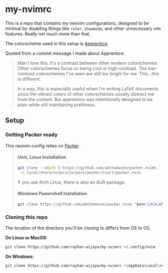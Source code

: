 # my-nvimrc

This is a repo that contains my neovim configurations, designed to be minimal
by disabling things like `ruler`, `showmode`, and other unnecessary
vim features. Really not much more than that.

The colorscheme used in this setup is
[Apprentice](https://github.com/romainl/Apprentice).

Quoted from a commit message I made about Apprentice:

> Man I love this. It's a contrast between other modern colorschemes. Other
> colorschemes focus on being cool or high-contrast. The low-contrast
> colorschemes I've seen are still too bright for me. This...this is
> different.
>
> In a way, this is especially useful when I'm writing LaTeX documents since
> the vibrant colors of other colorschemes usually distract me from the
> content. But apprentice was intentionally designed to be plain while still
> maintaining prettiness.

## Setup

### Getting Packer ready

This neovim config relies on
[Packer](https://github.com/wbthomason/packer.nvim).

> #### Unix, Linux Installation
> 
> ```bash
> git clone --depth 1 https://github.com/wbthomason/packer.nvim\
>  ~/.local/share/nvim/site/pack/packer/start/packer.nvim
> ```
> 
> If you use Arch Linux, there is also an AUR package.
> 
> #### Windows Powershell Installation
> 
> ```bash
> git clone https://github.com/wbthomason/packer.nvim "$env:LOCALAPPDATA\nvim-data\site\pack\packer\start\packer.nvim"
> ```

### Cloning this repo

The location of the directory you'll be cloning to differs from OS to OS.

**On Linux or MacOS:**

```bash
git clone https://github.com/rayhan-wijaya/my-nvimrc ~/.config/nvim
```

**On Windows:**

```bash
git clone https://github.com/rayhan-wijaya/my-nvimrc ~\AppData\Local\nvim
```
